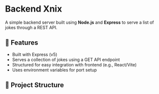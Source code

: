 # Backend Xnix

A simple backend server built using **Node.js** and **Express** to serve a list of jokes through a REST API.

## 🚀 Features

- Built with Express (v5)
- Serves a collection of jokes using a GET API endpoint
- Structured for easy integration with frontend (e.g., React/Vite)
- Uses environment variables for port setup

## 📁 Project Structure

